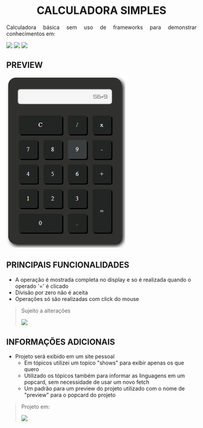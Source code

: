 <h1 align='center'> CALCULADORA SIMPLES </h1>
<p align="justify">Calculadora básica sem uso de frameworks para demonstrar conhecimentos em:</p>

<img src="https://img.shields.io/static/v1?label=%20&message=JavaScript&color=yellow&labelColor=575757&style=flat&logo=javascript" /> <img src="https://img.shields.io/static/v1?label=%20&message=Html&color=orange&labelColor=575757&style=flat&logo=html5"/> <img src="https://img.shields.io/static/v1?label=%20&message=Css&color=blue&labelColor=575757&style=flat&logo=css3"/>
## PREVIEW
<img src="https://raw.githubusercontent.com/SchubertAraujo/Calculadora-Basica/main/preview.png" alt="Uma imagem do projeto" />

## PRINCIPAIS FUNCIONALIDADES
- A operação é mostrada completa no display e so é realizada quando o operado '=' é clicado
- Divisão por zero não é aceita
- Operações só são realizadas com click do mouse

> Sujeito a alterações
> 
> <img src="https://img.shields.io/static/v1?label=Status&message=Finalizado&color=green&labelColor=575757&style=flat" />

## INFORMAÇÕES ADICIONAIS
- Projeto será exibido em um site pessoal
    - Em tópicos utilizei um topico "shows" para exibir apenas os que quero
    - Utilizado os tópicos também para informar as linguagens em um popcard, sem necessidade de usar um novo fetch
    - Um padrão para um preview do projeto utilizado com o nome de "preview" para o popcard do projeto
      
> Projeto em:
> 
> <a href="https://github.com/SchubertAraujo/my-professional-profile"><img src="https://img.shields.io/static/v1?label=%20&message=Repositorio&color=363434&labelColor=363434&style=flat&logo=github" /></a>

